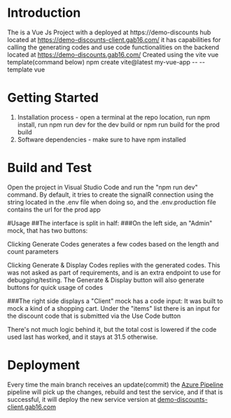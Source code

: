 # Introduction 
The is a Vue Js Project with a deployed at https://demo-discounts hub located at https://demo-discounts-client.gab16.com/ it has capabilities for calling the generating codes and use code functionalities on the backend located at https://demo-discounts.gab16.com/ 
Created using the vite vue template(command below)
npm create vite@latest my-vue-app -- --template vue


# Getting Started

1.	Installation process - open a terminal at the repo location, run npm install, run npm run dev for the dev build or npm run build for the prod build
2.	Software dependencies - make sure to have npm installed

# Build and Test
Open the project in Visual Studio Code and run the "npm run dev" command. 
By default, it tries to create the signalR connection using the string located in the .env file when doing so, and the .env.production file contains the url for the prod app

#Usage 
##The interface is split in half: 
###On the left side, an "Admin" mock, that has two buttons:

Clicking Generate Codes generates a few codes based on the length and count parameters

Clicking Generate & Display Codes replies with the generated codes. This was not asked as part of requirements, and is an extra endpoint to use for debugging/testing.
The Generate & Display button will also generate buttons for quick usage of codes

###The right side displays a "Client" mock has a code input:
It was built to mock a kind of a shopping cart. 
Under the "items" list there is an input for the discount code that is submitted via the Use Code button

There's not much logic behind it, but the total cost is lowered if the code used last has worked, and it stays at 31.5 otherwise.


# Deployment
Every time the main branch receives an update(commit) the [Azure Pipeline](https://dev.azure.com/demo-org-bg/demo-discounts/_build?definitionId=2) pipeline will pick up the changes, rebuild and test the service, and if that is successful, it will deploy the new service version at [demo-discounts-client.gab16.com](https://demo-discounts-client.gab16.com/status)